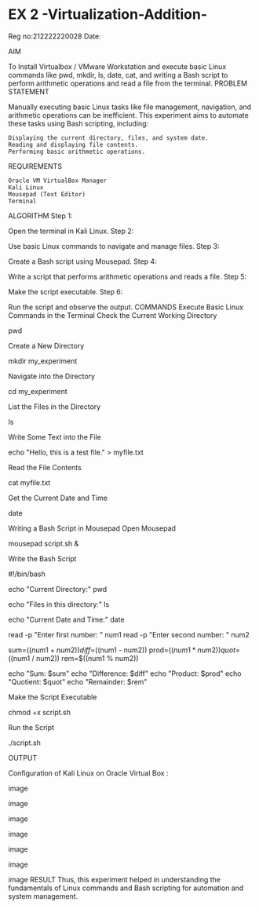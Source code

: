 # EX 2 -Virtualization-Addition-

Reg no:212222220028
Date: 

AIM

To Install Virtualbox / VMware Workstation and execute basic Linux commands like pwd, mkdir, ls, date, cat, and writing a Bash script to perform arithmetic operations and read a file from the terminal.
PROBLEM STATEMENT

Manually executing basic Linux tasks like file management, navigation, and arithmetic operations can be inefficient. This experiment aims to automate these tasks using Bash scripting, including:

    Displaying the current directory, files, and system date.
    Reading and displaying file contents.
    Performing basic arithmetic operations.

REQUIREMENTS

    Oracle VM VirtualBox Manager
    Kali Linux
    Mousepad (Text Editor)
    Terminal

ALGORITHM
Step 1:

Open the terminal in Kali Linux.
Step 2:

Use basic Linux commands to navigate and manage files.
Step 3:

Create a Bash script using Mousepad.
Step 4:

Write a script that performs arithmetic operations and reads a file.
Step 5:

Make the script executable.
Step 6:

Run the script and observe the output.
COMMANDS
Execute Basic Linux Commands in the Terminal
Check the Current Working Directory

pwd

Create a New Directory

mkdir my_experiment

Navigate into the Directory

cd my_experiment

List the Files in the Directory

ls

Write Some Text into the File

echo "Hello, this is a test file." > myfile.txt

Read the File Contents

cat myfile.txt

Get the Current Date and Time

date

Writing a Bash Script in Mousepad
Open Mousepad

mousepad script.sh &

Write the Bash Script

#!/bin/bash 

echo "Current Directory:"
pwd

echo "Files in this directory:"
ls

echo "Current Date and Time:"
date

read -p "Enter first number: " num1
read -p "Enter second number: " num2

sum=$((num1 + num2))
diff=$((num1 - num2))
prod=$((num1 * num2))
quot=$((num1 / num2))
rem=$((num1 % num2))

echo "Sum: $sum"
echo "Difference: $diff"
echo "Product: $prod"
echo "Quotient: $quot"
echo "Remainder: $rem"


Make the Script Executable

chmod +x script.sh

Run the Script

./script.sh

OUTPUT

Configuration of Kali Linux on Oracle Virtual Box :

image

image

image

image

image

image

image
RESULT
Thus, this experiment helped in understanding the fundamentals of Linux commands and Bash scripting for automation and system management.
